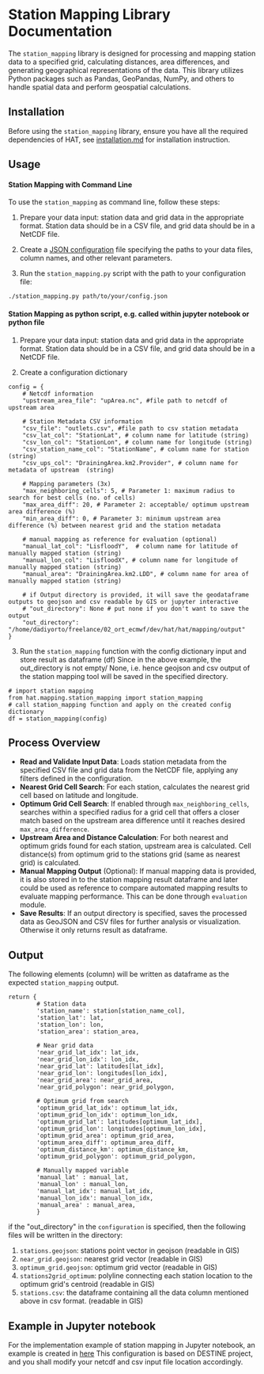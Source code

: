 
Station Mapping Library Documentation
=====================================

The `station_mapping` library is designed for processing and mapping station data to a specified grid, calculating distances, area differences, and generating geographical representations of the data. This library utilizes Python packages such as Pandas, GeoPandas, NumPy, and others to handle spatial data and perform geospatial calculations.

Installation
------------

Before using the `station_mapping` library, ensure you have all the required dependencies of HAT, see [installation.md](installation.md) for installation instruction.


Usage
-----
#### Station Mapping with Command Line
To use the `station_mapping` as command line, follow these steps:

1.  Prepare your data input: station data and grid data in the appropriate format. Station data should be in a CSV file, and grid data should be in a NetCDF file.
    
2.  Create a [JSON configuration](notebooks/examples/station_mapping_config_example.json) file specifying the paths to your data files, column names, and other relevant parameters.
    
3.  Run the `station_mapping.py` script with the path to your configuration file:
    
`./station_mapping.py path/to/your/config.json`


#### Station Mapping as python script, e.g. called within jupyter notebook or python file
1. Prepare your data input: station data and grid data in the appropriate format. Station data should be in a CSV file, and grid data should be in a NetCDF file.

2. Create a configuration dictionary

```
config = {
    # Netcdf information
    "upstream_area_file": "upArea.nc", #file path to netcdf of upstream area

    # Station Metadata CSV information
    "csv_file": "outlets.csv", #file path to csv station metadata
    "csv_lat_col": "StationLat", # column name for latitude (string)
    "csv_lon_col": "StationLon", # column name for longitude (string)
    "csv_station_name_col": "StationName", # column name for station  (string)
    "csv_ups_col": "DrainingArea.km2.Provider", # column name for metadata of upstream  (string)

    # Mapping parameters (3x)
    "max_neighboring_cells": 5, # Parameter 1: maximum radius to search for best cells (no. of cells)  
    "max_area_diff": 20, # Parameter 2: acceptable/ optimum upstream area difference (%)
    "min_area_diff": 0, # Parameter 3: minimum upstream area difference (%) between nearest grid and the station metadata

    # manual mapping as reference for evaluation (optional)
    "manual_lat_col": "LisfloodY",  # column name for latitude of manually mapped station (string)
    "manual_lon_col": "LisfloodX", # column name for longitude of manually mapped station (string)
    "manual_area": "DrainingArea.km2.LDD", # column name for area of manually mapped station (string)

    # if Output directory is provided, it will save the geodataframe outputs to geojson and csv readable by GIS or jupyter interactive
    # "out_directory": None # put none if you don't want to save the output
    "out_directory": "/home/dadiyorto/freelance/02_ort_ecmwf/dev/hat/hat/mapping/output"    
}
```
3. Run the `station_mapping` function with the config dictionary input and store result as dataframe (df)
Since in the above example, the out_directory is not empty/ None, i.e. hence geojson and csv output of the station mapping tool will be saved in the specified directory.

```
# import station mapping 
from hat.mapping.station_mapping import station_mapping 
# call station_mapping function and apply on the created config dictionary
df = station_mapping(config)
```

Process Overview
----------------

*   **Read and Validate Input Data**: Loads station metadata from the specified CSV file and grid data from the NetCDF file, applying any filters defined in the configuration.
*   **Nearest Grid Cell Search**: For each station, calculates the nearest grid cell based on latitude and longitude. 
*   **Optimum Grid Cell Search**: If enabled through `max_neighboring_cells`, searches within a specified radius for a grid cell that offers a closer match based on the upstream area difference until it reaches desired `max_area_difference`.
*   **Upstream Area and Distance Calculation**: For both nearest and optimum grids found for each station, upstream area is calculated. Cell distance(s) from optimum grid to the stations grid (same as nearest grid) is calculated.
*   **Manual Mapping Output** (Optional): If manual mapping data is provided, it is also stored in to the station mapping result dataframe and later could be used as reference to compare automated mapping results to evaluate mapping performance. This can be done through `evaluation` module.
*   **Save Results**: If an output directory is specified, saves the processed data as GeoJSON and CSV files for further analysis or visualization. Otherwise it only returns result as dataframe.


Output
------

The following elements (column) will be written as dataframe as the expected `station_mapping` output.
```
return {
        # Station data
        'station_name': station[station_name_col],
        'station_lat': lat,
        'station_lon': lon,
        'station_area': station_area,

        # Near grid data
        'near_grid_lat_idx': lat_idx,
        'near_grid_lon_idx': lon_idx,
        'near_grid_lat': latitudes[lat_idx],
        'near_grid_lon': longitudes[lon_idx],
        'near_grid_area': near_grid_area,
        'near_grid_polygon': near_grid_polygon,

        # Optimum grid from search
        'optimum_grid_lat_idx': optimum_lat_idx,
        'optimum_grid_lon_idx': optimum_lon_idx,
        'optimum_grid_lat': latitudes[optimum_lat_idx],
        'optimum_grid_lon': longitudes[optimum_lon_idx],
        'optimum_grid_area': optimum_grid_area,
        'optimum_area_diff': optimum_area_diff,
        'optimum_distance_km': optimum_distance_km,
        'optimum_grid_polygon': optimum_grid_polygon,
    
        # Manually mapped variable
        'manual_lat' : manual_lat,
        'manual_lon' : manual_lon,
        'manual_lat_idx': manual_lat_idx,
        'manual_lon_idx': manual_lon_idx,
        'manual_area' : manual_area,
        }
```

if the "out_directory" in the `configuration` is specified, then the following files will be written in the directory:

1. `stations.geojson`: stations point vector in geojson (readable in GIS)
2. `near_grid.geojson`: nearest grid vector (readable in GIS)
3. `optimum_grid.geojson`: optimum grid vector (readable in GIS)
4. `stations2grid_optimum`: polyline connecting each station location to the optimum grid's centroid (readable in GIS)
5. `stations.csv`: the dataframe containing all the data column mentioned above in csv format. (readable in GIS)


Example in Jupyter notebook
---------------------------

For the implementation example of station mapping in Jupyter notebook, an example is created in [here](notebooks/examples/5a_station_mapping_evaluate.ipynb)
This configuration is based on DESTINE project, and you shall modify your netcdf and csv input file location accordingly.


